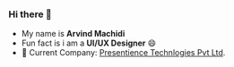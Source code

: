 ### Hi there 👋

- My name is **Arvind Machidi**
- Fun fact is i am a **UI/UX Designer** 😄
- 💼 Current Company: [Presentience Technlogies Pvt Ltd](https://www.presentience.in/).
